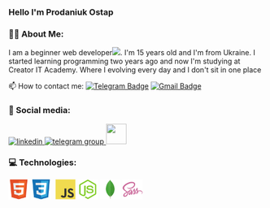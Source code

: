 ### Hello I'm Prodaniuk Ostap
### :man_technologist: About Me:

I am a beginner web developer<img src="https://media.giphy.com/media/WUlplcMpOCEmTGBtBW/giphy.gif" width="30px">. I'm 15 years old and I'm from Ukraine. I started learning programming two years ago and now I'm studying at Creator IT Academy. Where I evolving every day and I don't sit in one place


 :mailbox: How to contact me: [![Telegram Badge](https://img.shields.io/badge/-OstapProdaniuk-blue?style=flat&logo=Telegram&logoColor=white)](https://t.me/OstapoKapo) [![Gmail Badge](https://img.shields.io/badge/-Gmail-red?style=flat&logo=Gmail&logoColor=white)](mailto:OstapoKapo@gmail.com)


### 🤝 Social media:

  <div id="badges">
    <a href="https://www.linkedin.com/in/ostap-%D0%BF%D1%80%D0%BE%D0%B4%D0%B0%D0%BD%D1%8E%D0%BA-978a49244/" target="_blank">
      <img src="https://cdn-icons-png.flaticon.com/512/2504/2504799.png" width="40" height="40" alt="linkedin" />
    </a>
    <a href="https://t.me/OstapoKapo" target="_blank">
      <img src="https://cdn-icons-png.flaticon.com/512/2111/2111646.png" width="40" height="40" alt="telegram group" />
    </a>
    <a href="https://www.instagram.com/ost_prodaniuk/" target="_blank">
      <img src="https://user-images.githubusercontent.com/105784216/231593129-8d41ab12-e01f-4bed-b739-22f4777869e9.png" width="40" height="40" />
    </a>
  </div>
  
  
  ### 💻 Technologies:

<div>

  <img src="https://github.com/devicons/devicon/blob/master/icons/html5/html5-original.svg" title="html5" alt="html5" width="40" height="40"/>
  <img src="https://github.com/devicons/devicon/blob/master/icons/css3/css3-original.svg" title="css" alt="css" width="40" height="40"/>&nbsp
  <img src="https://github.com/devicons/devicon/blob/master/icons/javascript/javascript-original.svg" title="javascript" alt="javascript" width="40" height="40"/>
  <img src="https://github.com/devicons/devicon/blob/master/icons/nodejs/nodejs-original.svg" title="nodejs" alt="nodejs" width="40" height="40"/>
  
  <img src="https://github.com/devicons/devicon/blob/master/icons/mongodb/mongodb-original.svg" title="mongodb" alt="mongodb" width="40" height="40"/>
    <img src="https://github.com/devicons/devicon/blob/master/icons/sass/sass-original.svg" title="mongodb" alt="" width="40" height="40"/>
</div>
